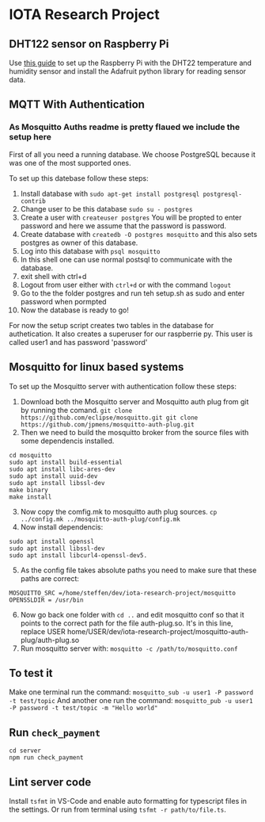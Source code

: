 # IOTA Research Project


## DHT122 sensor on Raspberry Pi
Use [this guide](https://tutorials-raspberrypi.com/raspberry-pi-measure-humidity-temperature-dht11-dht22/) to set up the Raspberry Pi with the DHT22 temperature and humidity sensor and install the Adafruit python library for reading sensor data.

## MQTT With Authentication

### As Mosquitto Auths readme is pretty flaued we include the setup here

First of all you need a running database. We choose PostgreSQL because it was one of the most supported ones.

To set up this datebase follow these steps:

1. Install database with `sudo apt-get install postgresql postgresql-contrib`
2. Change user to be this database `sudo su - postgres`
3. Create a user with `createuser postgres` You will be propted to enter password and here we assume that the password is password. 
4. Create database with `createdb -O postgres mosquitto` and this also sets postgres as owner of this database.
5. Log into this database with `psql mosquitto`
6. In this shell one can use normal postsql to communicate with the database.
7. exit shell with ctrl+d 
8. Logout from user either with `ctrl+d` or with the command `logout`
9. Go to the the folder postgres and run teh setup.sh as sudo and enter password when pormpted
10. Now the database is ready to go! 

For now the setup script creates two tables in the database for authetication. It also creates a superuser for our raspberrie py. This user is called user1 and has password 'password'

## Mosquitto for linux based systems

To set up the Mosquitto server with authentication follow these steps:

1. Download both the Mosquitto server and Mosquitto auth plug from git by running the comand.
`git clone https://github.com/eclipse/mosquitto.git
git clone https://github.com/jpmens/mosquitto-auth-plug.git`
2. Then we need to build the mosquitto broker from the source files with some dependencis installed. 
```
cd mosquitto
sudo apt install build-essential
sudo apt install libc-ares-dev
sudo apt install uuid-dev 
sudo apt install libssl-dev
make binary
make install
```
3. Now copy the comfig.mk to mosquitto auth plug sources.
`cp ../config.mk ../mosquitto-auth-plug/config.mk`
4. Now install dependencis:
```
sudo apt install openssl
sudo apt install libssl-dev
sudo apt install libcurl4-openssl-dev5.
``` 
5. As the config file takes absolute paths you need to make sure that these paths are correct:
```
MOSQUITTO_SRC =/home/steffen/dev/iota-research-project/mosquitto
OPENSSLDIR = /usr/bin
```

6. Now go back one folder with `cd ..` and edit mosquitto conf so that it points to the correct path for the file auth-plug.so.
It's in this line, replace USER
home/USER/dev/iota-research-project/mosquitto-auth-plug/auth-plug.so
7. Run mosquitto server with:
`mosquitto -c /path/to/mosquitto.conf`

## To test it
Make one terminal run the command: 
`mosquitto_sub -u user1 -P password -t test/topic`
And another one run the command:
`mosquitto_pub -u user1 -P password -t test/topic -m "Hello world"`

## Run `check_payment`

```
cd server
npm run check_payment
```

## Lint server code

Install `tsfmt` in VS-Code and enable auto formatting for typescript files in the settings. Or run from terminal using `tsfmt -r path/to/file.ts`.
